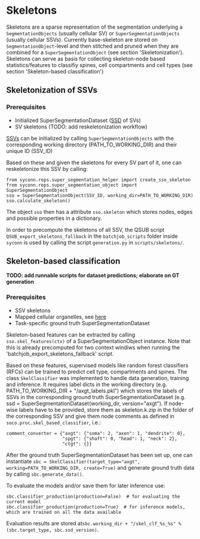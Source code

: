 # Skeletons
Skeletons are a sparse representation of the segmentation underlying a `SegmentationObjects` (usually cellular SV) or `SuperSegmentationObjects` (usually cellular SSVs).
Currently base-skeleton are stored on `SegmentationObject`-level and then stitched and pruned when they are combined for a
 `SuperSegmentationObject` (see section 'Skeletonization'). Skeletons can serve as basis for
collecting skeleton-node based statistics/features to classifiy spines, cell
compartments and cell types (see section 'Skeleton-based classification')

## Skeletonization of SSVs
### Prerequisites
* Initialized SuperSegmentationDataset ([SSD](super_segmentation_datasets.md) of SVs)
* SV skeletons (TODO: add reskeletonization workflow)

[SSVs](super_segmentation_objects.md) can be initialized by calling `SuperSegmentationObjects` with the corresponding working directory
(PATH_TO_WORKING_DIR) and their unique ID (SSV_ID)

Based on these and given the skeletons for every SV part of it,
one can reskeletonize this SSV by calling:
```
from syconn.reps.super_segmentation_helper import create_sso_skeleton
from syconn.reps.super_segmentation_object import SuperSegmentationObject
sso = SuperSegmentationObject(SSV_ID, working_dir=PATH_TO_WORKING_DIR)
sso.calculate_skeleton()
```
The object `sso` then has a attribute `sso.skeleton` which stores nodes, edges
and possible properties in a dictionary.

In order to precompute the skeletons of all SSV, the QSUB script `QSUB_export_skeletons_fallback`
in the `batchjob_scripts` folder inside `syconn` is used by calling the
script `generation.py` in `scripts/skeletons/`.

## Skeleton-based classification
**TODO: add runnable scripts for dataset predictions; elaborate on GT generation**

### Prerequisites
* SSV skeletons
* Mapped cellular organelles, see [here](object_mapping.md)
* Task-specific ground truth SuperSegmentationDataset

Skeleton-based features can be extracted by calling `sso.skel_features(ctx)` of
a SuperSegmentationObject instance. Note that this is already precomputed
for two context windiws when running the 'batchjob_export_skeletons_fallback' script.

Based on these features, supervised models like random forest classifiers (RFCs)
can be trained to predict cell type, compartments and spines. The class
`SkelClassifier` was implemented to handle data generation, training and inference.
It requires label dicts in the working directory (e.g. PATH_TO_WORKING_DIR + "/axgt_labels.pkl")
which stores the labels of SSVs in the corresponding ground truth SuperSegmentationDataset
(e.g. ssd = SuperSegmentationDataset(working_dir, version="axgt"). If node-wise labels
have to be provided, store them as skeleton.k.zip in the folder of the corresponding SSV
and give them node comments as defined in `soco.proc.skel_based_classifier`, i.e.:
```
comment_converter = {"axgt": {"soma": 2, "axon": 1, "dendrite": 0},
                     "spgt": {"shaft": 0, "head": 1, "neck": 2},
                     "ctgt": {}}
```
After the ground truth SuperSegmentationDataset has been set up, one can
instantiate `sbc = SkelClassifier(target_type="axgt", working=PATH_TO_WORKING_DIR, create=True)` and
generate ground truth data by calling `sbc.generate_data()`.

To evaluate the models and/or save them for later inference use:
```
sbc.classifier_production(production=False)  # for evaluating the current model
sbc.classifier_production(production=True)  # for inference models, which are trained on all the data available
```
Evaluation results are stored at`sbc.working_dir + "/skel_clf_%s_%s" % (sbc.target_type, sbc.ssd_version)`.
